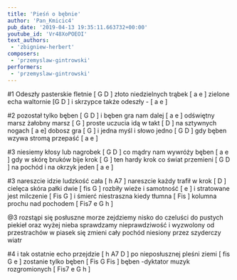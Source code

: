 ```yaml
---
title: 'Pieśń o bębnie'
author: 'Pan_Kmicic4'
pub_date: '2019-04-13 19:35:11.663732+00:00'
youtube_id: 'Vr48XoPOEOI'
text_authors:
 - 'zbigniew-herbert'
composers:
 - 'przemyslaw-gintrowski'
performers:
 - 'przemyslaw-gintrowski'
---
```


#1
Odeszły pasterskie fletnie [ G D ]
złoto niedzielnych trąbek [ a e ]
zielone echa waltornie [G D ]
i skrzypce także odeszły - [ a e ]

#2
pozostał tylko bęben [ G D ]
i bęben gra nam dalej [ a e ]
odświętny marsz żałobny marsz [ G ]
proste uczucia idą w takt [ D ]
na sztywnych nogach [ a e]
dobosz gra [ G ]
i jedna myśl i słowo jedno [ G D ]
gdy bęben wzywa stromą przepaść [ a e ]

#3
niesiemy kłosy lub nagrobek [ G D ]
co mądry nam wywróży bęben [ a e ]
gdy w skórę bruków bije krok [ G ]
ten hardy krok co świat przemieni [ G D ]
na pochód i na okrzyk jeden [ a e ]

#3
nareszcie idzie ludzkość cała [ h A7 ]
nareszcie każdy trafił w krok [ D ]
cielęca skóra pałki dwie [ fis G ]
rozbiły wieże i samotność [ e ]
i stratowane jest milczenie [ Fis G ]
i śmierć niestraszna kiedy tłumna [ Fis ]
kolumna prochu nad pochodem [ Fis7 e G h ]

@3
rozstąpi się posłuszne morze
zejdziemy nisko do czeluści
do pustych piekieł oraz wyżej
nieba sprawdzamy nieprawdziwość
i wyzwolony od przestrachów
w piasek się zmieni cały pochód
niesiony przez szyderczy wiatr

#4
i tak ostatnie echo przejdzie [ h A7 D ]
po nieposłusznej pleśni ziemi [ fis G e ]
zostanie tylko bęben [ Fis G Fis ]
bęben -dyktator muzyk rozgromionych [ Fis7 e G h ]